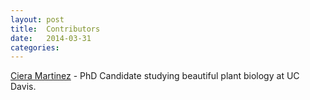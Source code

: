 ```yaml
---
layout: post
title:  Contributors
date:   2014-03-31 
categories: 
---
```


[Ciera Martinez](http://cierareports) - PhD Candidate studying beautiful plant biology at UC Davis. <a href="https://github.com/iamciera"><i class="fa fa-github fa-2x"></i></a><a href="https://twitter.com/cierareports"><i class="fa fa-twitter fa-2x"></i> </a>

<!-- [name](website) - Detail. Details. <a href="github/yourname"><i class="fa fa-github fa-2x"></i> <a href="https://twitter.com/yourname"></a><i class="fa fa-twitter fa-2x"></i></a>  -->
 
